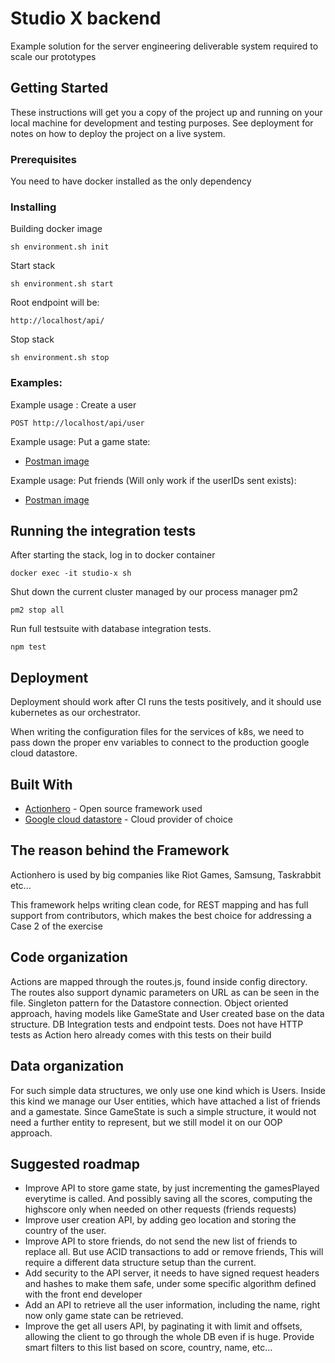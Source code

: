 # Studio X backend

Example solution for the server engineering deliverable system required to scale our prototypes 

## Getting Started

These instructions will get you a copy of the project up and running on your local machine for development and testing purposes. See deployment for notes on how to deploy the project on a live system.

### Prerequisites

You need to have docker installed as the only dependency

### Installing

Building docker image

```
sh environment.sh init
```

Start stack

```
sh environment.sh start
```

Root endpoint will be:

```
http://localhost/api/
```

Stop stack

```
sh environment.sh stop
```

### Examples: 

Example usage : Create a user

```
POST http://localhost/api/user
```

Example usage: Put a game state:

* [Postman image](https://github.com/Martinlck/studio-x-backend/blob/master/PUT-gamestate.png)

Example usage: Put friends (Will only work if the userIDs sent exists):

* [Postman image](https://github.com/Martinlck/studio-x-backend/blob/master/PUT-friends.png)


## Running the integration tests

After starting the stack, log in to docker container

```
docker exec -it studio-x sh
```

Shut down the current cluster managed by our process manager pm2

```
pm2 stop all
```

Run full testsuite with database integration tests.

```
npm test
```

## Deployment

Deployment should work after CI runs the tests positively, and it should use kubernetes as our orchestrator.

When writing the configuration files for the services of k8s, we need to pass down the proper env variables to connect to the production google cloud datastore. 

## Built With

* [Actionhero](https://www.actionherojs.com/) - Open source framework used
* [Google cloud datastore](https://cloud.google.com/datastore/docs/) - Cloud provider of choice


## The reason behind the Framework

Actionhero is used by big companies like Riot Games, Samsung, Taskrabbit etc...

This framework helps writing clean code, for REST mapping and has full support from contributors, which makes the best choice for addressing a Case 2 of the exercise

## Code organization

Actions are mapped through the routes.js, found inside config directory. The routes also support dynamic parameters on URL as can be seen in the file.
Singleton pattern for the Datastore connection.
Object oriented approach, having models like GameState and User created base on the data structure.
DB Integration tests and endpoint tests. 
Does not have HTTP tests as Action hero already comes with this tests on their build

## Data organization

For such simple data structures, we only use one kind which is Users.
Inside this kind we manage our User entities, which have attached a list of friends and a gamestate.
Since GameState is such a simple structure, it would not need a further entity to represent, but we still model it on our OOP approach.

## Suggested roadmap

- Improve API to store game state, by just incrementing the gamesPlayed everytime is called. And possibly saving all the scores, computing the highscore only when needed on other requests (friends requests)
- Improve user creation API, by adding geo location and storing the country of the user.
- Improve API to store friends, do not send the new list of friends to replace all. But use ACID transactions to add or remove friends, This will require a different data structure setup than the current.
- Add security to the API server, it needs to have signed request headers and hashes to make them safe, under some specific algorithm defined with the front end developer
- Add an API to retrieve all the user information, including the name, right now only game state can be retrieved.
- Improve the get all users API, by paginating it with limit and offsets, allowing the client to go through the whole DB even if is huge. Provide smart filters to this list based on score, country, name, etc...

 




